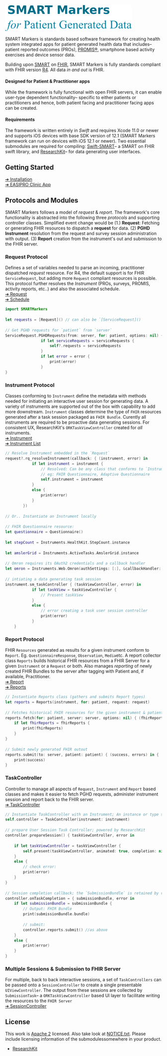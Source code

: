 <img src="./assets/smtextlogo.png" alt="SMART Markers">

SMART Markers is standards based software framework for creating health system integrated apps for patient generated health data that includes– patient reported outcomes (PROs), [PROMIS®][promis], smartphone based activity exercises and device sensor data.

Building upon [SMART][smart] on [FHIR][fhir], SMART Markers is fully standards compliant with FHIR version [R4][r4]. All data _in and out_ is FHIR.

#### Designed for Patient & Practitioner apps

While the framework is fully functional with open FHIR servers, it can enable user-type dependent functionality– specific to either patients or practitioners and hence, both patient facing and practitioner facing apps can be created.


#### Requirements

The framework is written entirely in _Swift_ and requires Xcode 11.0 or newer and supports iOS devices with base SDK version of 12.1 (SMART Markers framework can run on devices with iOS 12.1 or newer). Two essential submodules are required for compiling: [Swift-SMART][swift-smart]– a SMART on FHIR swift library, and [ResearchKit][rk]– for data generating user interfaces.

Getting Started
---------------

[➔ Installation](Installation.md)  
[➔ EASIPRO Clinic App](hhttps://github.com/SMARTMarkers/easipro-clinic-pghd-ios)


Protocols and  Modules
----------------------

SMART Markers follows a model of _request_ & _report_. The framework's core functionality is abstracted into the following three _protocols_ and supporting controller classes. Simplified event change would be (1.) **Request**: Fetching or generating FHIR resources to dispatch a __request__ for data. (2) **PGHD Instrument** resolution from the request and survey session administration with output. (3) **Report** creation from the instrument's out and submission to the FHIR server. 


### Request Protocol

Defines a set of variables needed to parse an incoming, practitioner dispatched _request_ resource. For R4, the default support is for FHIR `ServiceRequest`, but adding more `Request` compliant resources is possible. This protocol further resolves the _Instrument_ (PROs, surveys, PROMIS, activity reports, etc..) and also the associated schedule.   
[➔ Request](./Sources/Requests/)  
[➔ Schedule](./Sources/Requests/Schedule.swift)

```swift
import SMARTMarkers

let requests = [Request]() // can also be `[ServiceRequest]() 

// Get PGHD requests for `patient` from `server`
ServiceRequest.PGHDRequests(from: server, for: patient, options: nil) { [weak self] (serviceRequests, error) in
                if let serviceRequests = serviceRequests {
                    self?.requests = serviceRequests
                }
                if let error = error { 
                    print(error)
                }
}
```

### Instrument Protocol

Classes conforming to `Instrument` define the metadata with methods needed for initiating an interactive user session for generating data. A variety of instruments are supported out of the box with capability to add more downstream. `Instrument` classes determine the type of `FHIR` resources generated after a task session packaged as `FHIR Bundle`. Curently all instruments are required to be proactive data generating sessions. For consistent UX, ResearchKit's `ORKTaskViewController` created for _all_ instruments.  
[➔ Instrument](./Sources/Instruments/)  
[➔ Instrument List](./Sources/Instruments/README.md)  

```swift
// Resolve Instrument embedded in the `Request`
request?.rq_resolveInstrument(callback: { (instrument, error) in
            if let instrument = instrument { 
                // Resolved: Can be any class that conforms to `Instrument`
                // eg: FHIR Questionnaire, Adaptive Questionnaire 
                self.instrument = instrument
            }
            else {
                print(error) 
            }
        })

// Or.. Instantiate an Instrument locally

// FHIR Questionnaire resource:
let questionnaire = Questionnaire()

let stepCount = Instruments.HealthKit.StepCount.instance

let amslerGrid = Instruments.ActiveTasks.AmslerGrid.instance

// Omron requires its OAuth2 credentials and a callback handler
let omron = Instruments.Web.Omron(authSettings: [:], &callbackHandler: nil) 

// intiating a data generating task session
instrument.sm_taskController { (taskViewController, error) in
            if let taskView = taskViewController {
                // Present taskView
            }
            else {
                // error creating a task user session controller
                print(error)
            }
    }
```



### Report Protocol

FHIR `Resources` generated as results for a given instrument conform to `Report`. Eg. `QuestionnaireResponse`, `Observation`, `Media`etc. A report collector class `Reports` builds historical FHIR resources from a FHIR Server for a given `Instrument` or a `Request` or both. Also manages _reporting_ of newly created FHIR Bundles to the server after tagging with Patient and, if available, Practitioner.  
[➔ Report](./Sources/Reports/)  
[➔ Reports](./Sources/Reports/Reports.swift) 

```swift
// Instantiate Reports class (gathers and submits Report types)
let reports = Reports(instrument, for: patient, request: request)

// Fetches historical FHIR resources for the given instrument & patient
reports.fetch(for: patient, server: server, options: nil) { (fhirReports, error) in {
    if let fhirReports = fhirReports {
        print(fhirReports)
    }
}

// Submit newly generated FHIR outout 
reports.submit(to: server, patient: patient) { (success, errors) in { 
    print(success)
}
```

### TaskController

Controller to manage all aspects of `Request`, `Instrument` and `Report` based classes and makes it easier to fetch PGHD requests, administer instrument session and report back to the FHIR server.   
[➔ TaskController](./Sources/TaskController/)

```swift
// Instantiate TaskController with an Instrument; An instance or type should hold onto the variable
self.controller = TaskController(instrument: instrument)

// prepare User Session Task Controller; powered by ResearchKit
controller.prepareSession() { taskViewController, error in 

    if let taskViewController = taskViewController { 
        self.present(taskViewController, animated: true, completion: nil)
    } 
    else { 
        // check error:
        print(error)
    } 
} 

// Session completion callback; the `SubmissionBundle` is retained by receiver's reports, can be submitted.
controller.onTaskCompletion = { submissionBundle, error in 
    if let submissionBundle = submissionBundle { 
        // Output: FHIR Bundle 
        print(submissionBundle.bundle)
        
        // submit: 
        controller.reports.submit() //as above
    } 
    else { 
        print(error)
    }
}
```


### Multiple Sessions & Submission to FHIR Server

For multiple, back to back interactive sessions, a set of `TaskControllers` can be passed onto a `SessionController` to create a single presentable `UIViewController`. The output from these sessions are collected by `SubmissionTask`– a `ORKTaskViewController` based UI layer to facilitate writing the resources to the `FHIR Server`  
[➔ SessionController](./Sources/Session/)




License
-------
This work is [Apache 2](LICENSE.txt) licensed. Also take look at [NOTICE.txt](NOTICE.txt). Please include licensing information of the submodulessomewhere in your product. 

- [ResearchKit][rk]


[easipro-patient]: https://github.com/easipro/easipro-smart
[easipro-practitioner]: https://github.com/easipro/easipro-smart-practitioner
[promis]: http://www.healthmeasures.net/index.php?option=com_content&view=category&layout=blog&id=147&Itemid=806
[swift-smart]: https://github.com/smart-on-fhir/swift-smart
[rk]: https://researchkit.org
[r4]: http://hl7.org/fhir/R4/
[smart]: https://smarthealthit.org
[fhir]: https://hl7.org/fhir


